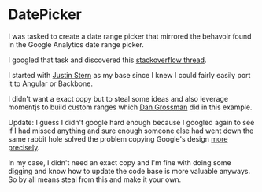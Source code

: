 # DatePicker

I was tasked to create a date range picker that mirrored the behavoir found in the Google Analytics date range picker. 

I googled that task and discovered this [stackoverflow thread](http://stackoverflow.com/questions/1971208/looking-for-a-good-date-range-picker-any-suggestions). 

I started with [Justin Stern](http://foxrunsoftware.github.com/DatePicker/) as my base since I knew I could fairly easily port it to Angular or Backbone. 

I didn't want a exact copy but to steal some ideas and also leverage momentjs to build custom ranges which [Dan Grossman](http://www.dangrossman.info/2012/08/20/a-date-range-picker-for-twitter-bootstrap/) did in this example.


Update: I guess I didn't google hard enough because I googled again to see if I had missed anything and sure enough someone else had went down the same rabbit hole solved the problem copying Google's design [more precisely](https://github.com/petrkotek/DatePicker).

In my case, I didn't need an exact copy and I'm fine with doing some digging and know how to update the code base is more valuable anyways. So by all means steal from this and make it your own. 

